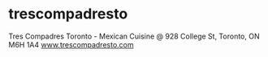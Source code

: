 # trescompadresto

Tres Compadres Toronto - Mexican Cuisine @ 928 College St, Toronto, ON M6H 1A4
www.trescompadresto.com
